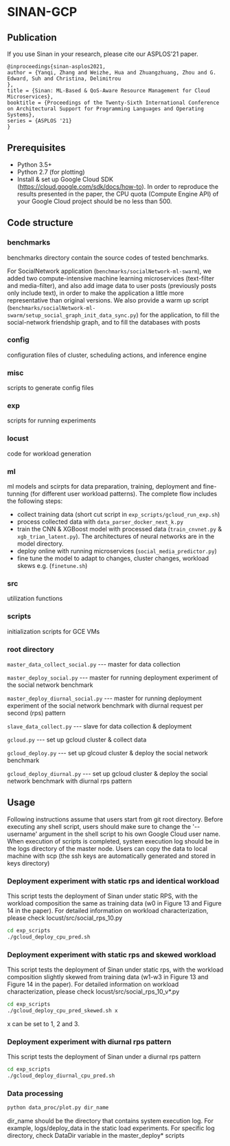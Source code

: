 # SINAN-GCP

## Publication
If you use Sinan in your research, please cite our ASPLOS'21 paper.
```
@inproceedings{sinan-asplos2021,
author = {Yanqi, Zhang and Weizhe, Hua and Zhuangzhuang, Zhou and G. Edward, Suh and Christina, Delimitrou
},
title = {Sinan: ML-Based & QoS-Aware Resource Management for Cloud Microservices},
booktitle = {Proceedings of the Twenty-Sixth International Conference on Architectural Support for Programming Languages and Operating Systems},
series = {ASPLOS '21}
}
```

## Prerequisites
- Python 3.5+
- Python 2.7 (for plotting)
- Install & set up Google Cloud SDK (https://cloud.google.com/sdk/docs/how-to). In order to reproduce the results presented in the paper, the CPU quota (Compute Engine API) of your Google Cloud project should be no less than 500.

## Code structure
### benchmarks 
benchmarks directory contain the source codes of tested benchmarks. 

For SocialNetwork application (`benchmarks/socialNetwork-ml-swarm`), we added two compute-intensive machine learning microservices (text-filter and media-filter), and also add image data to user posts (previously posts only include text), in order to make the application a little more representative than original versions. We also provide a warm up script (`benchmarks/socialNetwork-ml-swarm/setup_social_graph_init_data_sync.py`) for the application, to fill the social-network friendship graph, and to fill the databases with posts

### config
configuration files of cluster, scheduling actions, and inference engine

### misc
scripts to generate config files

### exp
scripts for running experiments

### locust
code for workload generation

### ml
ml models and scirpts for data preparation, training, deployment and fine-tunning (for different user workload patterns). The complete flow includes the following steps: 
- collect training data (short cut script in `exp_scripts/gcloud_run_exp.sh`)
- process collected data with `data_parser_docker_next_k.py`
- train the CNN & XGBoost model with processed data (`train_cnvnet.py` & `xgb_trian_latent.py`). The architectures of neural networks are in the model directory.
- deploy online with running microservices (`social_media_predictor.py`)
- fine tune the model to adapt to changes, cluster changes, workload skews e.g. (`finetune.sh`)

### src
utilization functions

### scripts
initialization scripts for GCE VMs

### root directory
`master_data_collect_social.py`  --- master for data collection

`master_deploy_social.py`  --- master for running deployment experiment of the social network benchmark

`master_deploy_diurnal_social.py` --- master for running deployment experiment of the social network benchmark with diurnal request per second (rps) pattern

`slave_data_collect.py` --- slave for data collection & deployment

`gcloud.py` --- set up gcloud cluster & collect data

`gcloud_deploy.py` --- set up glcoud cluster & deploy the social network benchmark

`gcloud_deploy_diurnal.py` --- set up gcloud cluster & deploy the social network benchmark with diurnal rps pattern

## Usage
Following instructions assume that users start from git root directory. Before executing any shell script, users should make sure to change the '--username' argument in the shell script to his own Google Cloud user name. When execution of scripts is completed, system execution log should be in the logs directory of the master node. Users can copy the data to local machine with scp (the ssh keys are automatically generated and stored in keys directory)

### Deployment experiment with static rps and identical workload
This script tests the deployment of Sinan under static RPS, with the workload composition the same as training data (w0 in Figure 13 and Figure 14 in the paper). For detailed information on workload characterization, please check locust/src/social_rps_10.py
```bash
cd exp_scripts
./gcloud_deploy_cpu_pred.sh
```

### Deployment experiment with static rps and skewed workload
This script tests the deployment of Sinan under static rps, with the workload composition slightly skewed from training data (w1-w3 in Figure 13 and Figure 14 in the paper). For detailed information on workload characterization, please check locust/src/social_rps_10_v*.py
```bash
cd exp_scripts
./gcloud_deploy_cpu_pred_skewed.sh x
```
x can be set to 1, 2 and 3.

### Deployment experiment with diurnal rps pattern
This script tests the deployment of Sinan under a diurnal rps pattern
```bash
cd exp_scripts
./gcloud_deploy_diurnal_cpu_pred.sh
```

### Data processing
```bash
python data_proc/plot.py dir_name
```
dir_name should be the directory that contains system execution log. For example, logs/deploy_data in the static load experiments. For specific log directory, check DataDir variable in the master_deploy* scripts
